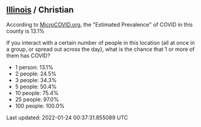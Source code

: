 
## [Illinois](/united-states/illinois) / Christian

According to [MicroCOVID.org](http://microcovid.org),
the "Estimated Prevalence" of COVID in this county is 13.1%

If you interact with a certain number of people in this location
(all at once in a group, or spread out across the day), what is the chance that
1 or more of them has COVID?

- 1 person: 13.1%
- 2 people: 24.5%
- 3 people: 34.3%
- 5 people: 50.4%
- 10 people: 75.4%
- 25 people: 97.0%
- 100 people: 100.0%

Last updated: 2022-01-24 00:37:31.855089 UTC
